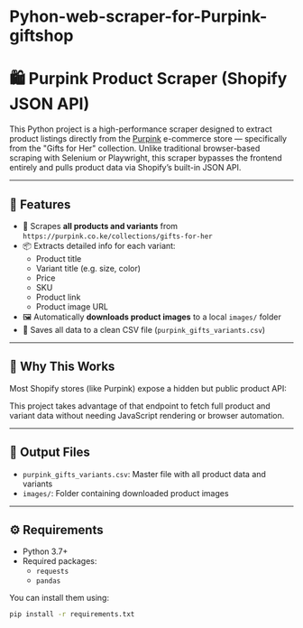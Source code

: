 # Pyhon-web-scraper-for-Purpink-giftshop
# 🛍️ Purpink Product Scraper (Shopify JSON API)

This Python project is a high-performance scraper designed to extract product listings directly from the [Purpink](https://purpink.co.ke) e-commerce store — specifically from the "Gifts for Her" collection. Unlike traditional browser-based scraping with Selenium or Playwright, this scraper bypasses the frontend entirely and pulls product data via Shopify’s built-in JSON API.

---

## 🚀 Features

- 🔎 Scrapes **all products and variants** from `https://purpink.co.ke/collections/gifts-for-her`
- 📦 Extracts detailed info for each variant:
  - Product title
  - Variant title (e.g. size, color)
  - Price
  - SKU
  - Product link
  - Product image URL
- 🖼 Automatically **downloads product images** to a local `images/` folder
- 💾 Saves all data to a clean CSV file (`purpink_gifts_variants.csv`)

---

## 🧠 Why This Works

Most Shopify stores (like Purpink) expose a hidden but public product API:


This project takes advantage of that endpoint to fetch full product and variant data without needing JavaScript rendering or browser automation.

---

## 📂 Output Files

- `purpink_gifts_variants.csv`: Master file with all product data and variants
- `images/`: Folder containing downloaded product images

---

## ⚙️ Requirements

- Python 3.7+
- Required packages:
  - `requests`
  - `pandas`

You can install them using:

```bash
pip install -r requirements.txt


